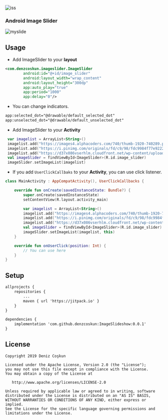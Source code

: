 ![iss](https://user-images.githubusercontent.com/15522554/54849260-c0176280-4cf4-11e9-88f3-a3ce8cc3aaae.png)

### Android Image Slider

![myslide](https://user-images.githubusercontent.com/15522554/54739898-b09bfa80-4bca-11e9-9248-86161b587116.gif)
## Usage
- Add ImageSlider to your **layout**
```xml
<com.denzcoskun.imageslider.ImageSlider
        android:id="@+id/image_slider"
        android:layout_width="wrap_content"
        android:layout_height="300dp"
        app:auto_play="true"
        app:period="1000"
        app:delay="0"/>
```
- You can change indicators.
```xml
app:selected_dot="@drawable/default_selected_dot"
app:unselected_dot="@drawable/default_unselected_dot"
```
- Add ImageSlider to your **Activity**
```kt
 var imagelist = ArrayList<String>()
 imagelist.add("https://images4.alphacoders.com/740/thumb-1920-740289.png")
 imagelist.add("https://i.pinimg.com/originals/fd/c9/98/fdc9984f77e922212d62e0cd330b10c6.png")
 imagelist.add("https://d37x086vserhlm.cloudfront.net/wp-content/uploads/2016/11/24001621/your-name.-film2-e1480003095479.jpeg")
 val imageSlider = findViewById<ImageSlider>(R.id.image_slider)
 imageSlider.setImageList(imagelist)
```
- If you add `UserClickCallbaks` to your **Activity**, you can use click listener. 
```kt
class MainActivity : AppCompatActivity(), UserClickCallbacks {

    override fun onCreate(savedInstanceState: Bundle?) {
        super.onCreate(savedInstanceState)
        setContentView(R.layout.activity_main)

        var imagelist = ArrayList<String>()
        imagelist.add("https://images4.alphacoders.com/740/thumb-1920-740289.png")
        imagelist.add("https://i.pinimg.com/originals/fd/c9/98/fdc9984f77e922212d62e0cd330b10c6.png")
        imagelist.add("https://d37x086vserhlm.cloudfront.net/wp-content/uploads/2016/11/24001621/your-name.-film2-e1480003095479.jpeg")
        val imageSlider = findViewById<ImageSlider>(R.id.image_slider)
        imageSlider.setImageList(imagelist, this)
    }

    override fun onUserClick(position: Int) {
        // You can use here
    }
}
```
## Setup
```xml
allprojects {
    repositories {
        ...
        maven { url 'https://jitpack.io' }
    }
}

dependencies {
	implementation 'com.github.denzcoskun:ImageSlideshow:0.0.1'
}
```
## License
```
Copyright 2019 Deniz Coşkun

Licensed under the Apache License, Version 2.0 (the "License");
you may not use this file except in compliance with the License.
You may obtain a copy of the License at

   http://www.apache.org/licenses/LICENSE-2.0

Unless required by applicable law or agreed to in writing, software
distributed under the License is distributed on an "AS IS" BASIS,
WITHOUT WARRANTIES OR CONDITIONS OF ANY KIND, either express or implied.
See the License for the specific language governing permissions and
limitations under the License.
```
